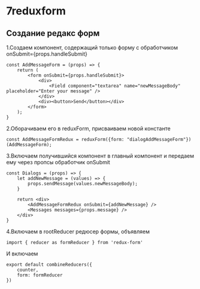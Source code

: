 # 7reduxform
## Создание редакс форм

1.Создаем компонент, содержащий только форму с обработчиком onSubmit={props.handleSubmit}
```
const AddMessageForm = (props) => {
    return (
        <form onSubmit={props.handleSubmit}>
            <div>
                <Field component="textarea" name="newMessageBody" placeholder="Enter your message" />
            </div>
            <div><button>Send</button></div>
        </form>
    );
}
```

2.Оборачиваем его в reduxForm, присваиваем новой константе
```
const AddMessageFormRedux = reduxForm({form: "dialogAddMessageForm"})(AddMessageForm);
```

3.Включаем получившийся компонент в главный компонент и передаем ему через пропсы обработчик onSubmit
```
const Dialogs = (props) => {
    let addNewMessage = (values) => {
        props.sendMessage(values.newMessageBody);
    }

    return <div>
        <AddMessageFormRedux onSubmit={addNewMessage} />
        <Messages messages={props.message} />
    </div>
}
```

4.Включаем в rootReducer редюсер формы, объявляем
```
import { reducer as formReducer } from 'redux-form'
```
И включаем
```
export default combineReducers({
    counter,
    form: formReducer
})
```